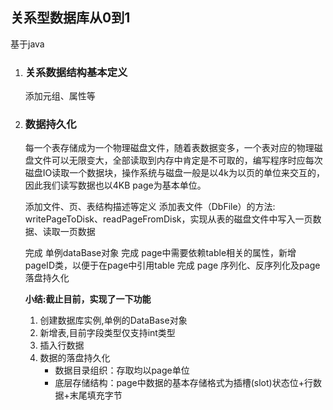 ## 关系型数据库从0到1    


基于java

1. ### 关系数据结构基本定义

   添加元组、属性等

2. ### 数据持久化

   每一个表存储成为一个物理磁盘文件，随着表数据变多，一个表对应的物理磁盘文件可以无限变大，全部读取到内存中肯定是不可取的，编写程序时应每次磁盘IO读取一个数据块，操作系统与磁盘一般是以4k为以页的单位来交互的，因此我们读写数据也以4KB page为基本单位。

   添加文件、页、表结构描述等定义
   添加表文件（DbFile）的方法: writePageToDisk、readPageFromDisk，实现从表的磁盘文件中写入一页数据、读取一页数据

   完成 单例dataBase对象
   完成 page中需要依赖table相关的属性，新增pageID类，以便于在page中引用table
   完成 page 序列化、反序列化及page落盘持久化

   

   **小结:截止目前，实现了一下功能**

   1. 创建数据库实例,单例的DataBase对象
   2. 新增表,目前字段类型仅支持int类型
   3. 插入行数据
   4. 数据的落盘持久化
      - 数据目录组织：存取均以page单位
      - 底层存储结构：page中数据的基本存储格式为插槽(slot)状态位+行数据+末尾填充字节